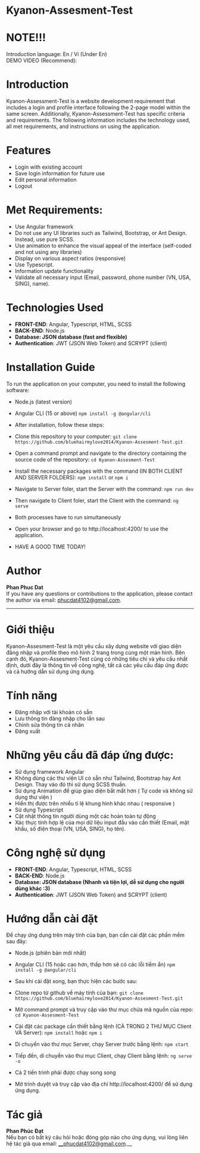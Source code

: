 # Kyanon-Assesment-Test

# NOTE!!!
Introduction language: En / Vi (Under En)  
DEMO VIDEO (Recommend):

# Introduction

Kyanon-Assessment-Test is a website development requirement that includes a login and profile interface following the 2-page model within the same screen. Additionally, Kyanon-Assessment-Test has specific criteria and requirements. The following information includes the technology used, all met requirements, and instructions on using the application.

# Features

- Login with existing account
- Save login information for future use
- Edit personal information
- Logout

# Met Requirements:

- Use Angular framework
- Do not use any UI libraries such as Tailwind, Bootstrap, or Ant Design. Instead, use pure SCSS.
- Use animation to enhance the visual appeal of the interface (self-coded and not using any libraries)
- Display on various aspect ratios (responsive)
- Use Typescript.
- Information update functionality
- Validate all necessary input (Email, password, phone number (VN, USA, SING), name).

# Technologies Used

- __FRONT-END__: Angular, Typescript, HTML, SCSS
- __BACK-END__: Node.js
- __Database: JSON database (fast and flexible)__
- __Authentication__: JWT (JSON Web Token) and SCRYPT (client)

# Installation Guide

To run the application on your computer, you need to install the following software:

- Node.js (latest version)

- Angular CLI (15 or above)
`npm install -g @angular/cli`

- After installation, follow these steps:

- Clone this repository to your computer:
`git clone https://github.com/bluehairmylove2014/Kyanon-Assesment-Test.git`

- Open a command prompt and navigate to the directory containing the source code of the repository:
`cd Kyanon-Assesment-Test`

- Install the necessary packages with the command (IN BOTH CLIENT AND SERVER FOLDERS):
`npm install` or `npm i`

- Navigate to Server foler, start the Server with the command: `npm run dev`

- Then navigate to Client foler, start the Client with the command: `ng serve`

- Both processes have to run simultaneously

- Open your browser and go to http://localhost:4200/ to use the application.

- HAVE A GOOD TIME TODAY!

# Author

__Phan Phuc Dat__  
If you have any questions or contributions to the application, please contact the author via email: phucdat4102@gmail.com. 

--------------------------------------------------------------------------------------------

# Giới thiệu
Kyanon-Assesment-Test là một yêu cầu xây dựng website với giao diện đăng nhập và profile theo mô hình 2 trang trong cùng một màn hình. Bên cạnh đó, Kyanon-Assesment-Test cũng có những tiêu chí và yêu cầu nhất định, dưới đây là thông tin về công nghệ, tất cả các yêu cầu đáp ứng được và cả hướng dẫn sử dụng ứng dụng.

# Tính năng

- Đăng nhập với tài khoản có sẵn
- Lưu thông tin đăng nhập cho lần sau
- Chỉnh sửa thông tin cá nhân
- Đăng xuất

# Những yêu cầu đã đáp ứng được:

- Sử dụng framework  Angular
- Không dùng các thư viện UI có sẵn như Tailwind, Bootstrap hay Ant Design. Thay vào đó thì sử dụng SCSS thuần.
- Sử dụng Animation để giúp giao diện bắt mắt hơn ( Tự code và không sử dụng thư viện )
- Hiển thị được trên nhiều tỉ lệ khung hình khác nhau ( responsive )
- Sử dụng Typescript
- Cật nhật thông tin người dùng một các hoàn toàn tự động
- Xác thực tính hợp lệ của mọi dữ liệu input đầu vào cần thiết (Email, mật khẩu, số điện thoại (VN, USA, SING), họ tên).

# Công nghệ sử dụng

- __FRONT-END__: Angular, Typescript, HTML, SCSS
- __BACK-END__: Node.js
- __Database: JSON database (Nhanh và tiện lợi, dễ sử dụng cho người dùng khác :3)__
- __Authentication__: JWT (JSON Web Token) and SCRYPT (client)

# Hướng dẫn cài đặt
Để chạy ứng dụng trên máy tính của bạn, bạn cần cài đặt các phần mềm sau đây:

- Node.js (phiên bản mới nhất)
- Angular CLI (15 hoặc cao hơn, thấp hơn sẽ có các lỗi tiềm ẩn) 
` npm install -g @angular/cli `
- Sau khi cài đặt xong, bạn thực hiện các bước sau:

- Clone repo từ github về máy tính của bạn:
` git clone https://github.com/bluehairmylove2014/Kyanon-Assesment-Test.git `

- Mở command prompt và truy cập vào thư mục chứa mã nguồn của repo:
` cd Kyanon-Assesment-Test `

- Cài đặt các package cần thiết bằng lệnh (CẢ TRONG 2 THƯ MỤC Client VÀ Server):
` npm install ` hoặc ` npm i `

- Di chuyển vào thư mục Server, chạy Server trước bằng lệnh: ` npm start `
- Tiếp đến, di chuyển vào thư mục Client, chạy Client bằng lệnh: ` ng serve -o `
- Cả 2 tiến trình phải được chạy song song
- Mở trình duyệt và truy cập vào địa chỉ http://localhost:4200/ để sử dụng ứng dụng.

# Tác giả
__Phan Phúc Đạt__  
Nếu bạn có bất kỳ câu hỏi hoặc đóng góp nào cho ứng dụng, vui lòng liên hệ tác giả qua email: __phucdat4102@gmail.com.__

